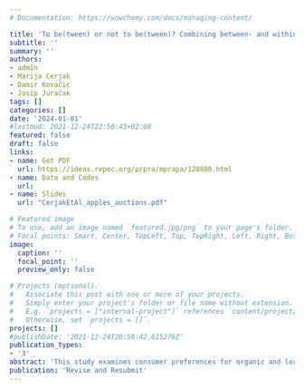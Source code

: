 ```yaml
---
# Documentation: https://wowchemy.com/docs/managing-content/

title: 'To be(tween) or not to be(tween)? Combining between- and within-subjects design characteristics in preference elicitation for organic and local apples'
subtitle: ''
summary: ''
authors:
- admin
- Marija Cerjak
- Damir Kovačić 
- Josip Juračak
tags: []
categories: []
date: '2024-01-01'
#lastmod: 2021-12-24T22:50:43+02:00
featured: false
draft: false
links: 
- name: Get PDF
  url: https://ideas.repec.org/p/pra/mprapa/120880.html
- name: Data and Codes
  url: 
- name: Slides
  url: "CerjakEtAl_apples_auctions.pdf"

# Featured image
# To use, add an image named `featured.jpg/png` to your page's folder.
# Focal points: Smart, Center, TopLeft, Top, TopRight, Left, Right, BottomLeft, Bottom, BottomRight.
image:
  caption: ''
  focal_point: ''
  preview_only: false

# Projects (optional).
#   Associate this post with one or more of your projects.
#   Simply enter your project's folder or file name without extension.
#   E.g. `projects = ["internal-project"]` references `content/project/deep-learning/index.md`.
#   Otherwise, set `projects = []`.
projects: []
#publishDate: '2021-12-24T20:50:42.615276Z'
publication_types:
- '3'
abstract: 'This study examines consumer preferences for organic and local apples by combining between- and within-subject design characteristics in a second price auction. We first ask subjects to bid for 1 Kg of apples without any information. In subsequent rounds we reveal information about the organic or local attributes of apples and then allow subjects to taste the apples. Results show a significant price premium for the organic attribute (but not for the local attribute) once information is provided while tasting does not further increase elicited willingness-to-pay. We also find that the mixed-subject design results in more accurate willingness-to-pay estimates than when we use information from the between-subjects or within-subjects treatments alone. These results highlight the interplay between different quality attributes in consumer decision making and emphasize the gains that can be achieved by combining between- and within-subjects characteristics in experimental auctions.'
publication: 'Revise and Resubmit'
---
```

